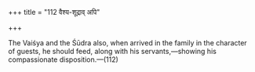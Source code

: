 +++
title = "112 वैश्य-शूद्राव् अपि"

+++

The Vaiśya and the Śūdra also, when arrived in the family in the character of guests, he should feed, along with his servants,—showing his compassionate disposition.—(112)